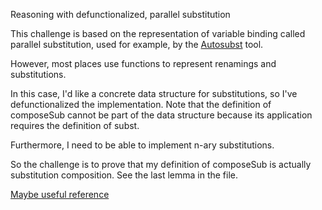 Reasoning with defunctionalized, parallel substitution

This challenge is based on the representation of variable binding 
called parallel substitution, used for example, by the 
[Autosubst](https://www.ps.uni-saarland.de/Publications/documents/SchaeferEtAl_2015_Autosubst_-Reasoning.pdf) tool.

However, most places use functions to represent renamings and substitutions.

In this case, I'd like a concrete data structure for substitutions, so I've
defunctionalized the implementation. Note that the definition of composeSub
cannot be part of the data structure because its application requires the 
definition of subst.

Furthermore, I need to be able to implement n-ary substitutions. 

So the challenge is to prove that my definition of composeSub is actually 
substitution composition. See the last lemma in the file.

[Maybe useful reference](https://dl.acm.org/citation.cfm?id=2693163)

